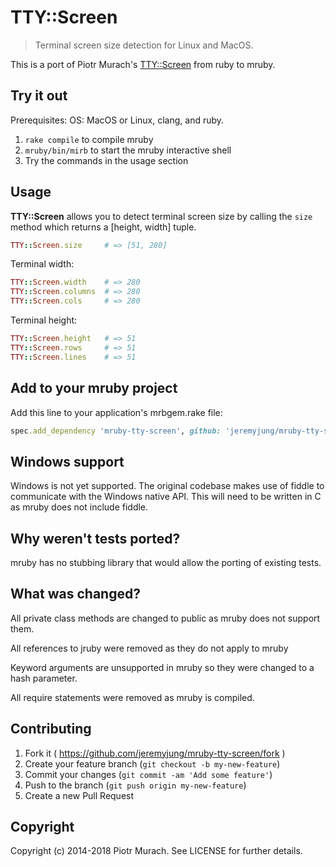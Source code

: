# TTY::Screen

> Terminal screen size detection for Linux and MacOS.

This is a port of Piotr Murach's [TTY::Screen](https://github.com/piotrmurach/tty-screen) from ruby to mruby.

## Try it out

Prerequisites:
OS: MacOS or Linux, clang, and ruby.
1. `rake compile` to compile mruby
2. `mruby/bin/mirb` to start the mruby interactive shell
3. Try the commands in the usage section

## Usage

**TTY::Screen** allows you to detect terminal screen size by calling the `size` method which returns a [height, width] tuple.

```ruby
TTY::Screen.size     # => [51, 280]
```

Terminal width:

```ruby
TTY::Screen.width    # => 280
TTY::Screen.columns  # => 280
TTY::Screen.cols     # => 280
```

Terminal height:

```ruby
TTY::Screen.height   # => 51
TTY::Screen.rows     # => 51
TTY::Screen.lines    # => 51
```

## Add to your mruby project

Add this line to your application's mrbgem.rake file:
```ruby
spec.add_dependency 'mruby-tty-screen', github: 'jeremyjung/mruby-tty-screen'
```

## Windows support

Windows is not yet supported.  The original codebase makes use of fiddle to communicate with the Windows native API.  This will need to be written in C as mruby does not include fiddle.

## Why weren't tests ported?

mruby has no stubbing library that would allow the porting of existing tests.

## What was changed?

All private class methods are changed to public as mruby does not support them.

All references to jruby were removed as they do not apply to mruby

Keyword arguments are unsupported in mruby so they were changed to a hash parameter.

All require statements were removed as mruby is compiled.

## Contributing

1. Fork it ( https://github.com/jeremyjung/mruby-tty-screen/fork )
2. Create your feature branch (`git checkout -b my-new-feature`)
3. Commit your changes (`git commit -am 'Add some feature'`)
4. Push to the branch (`git push origin my-new-feature`)
5. Create a new Pull Request

## Copyright

Copyright (c) 2014-2018 Piotr Murach. See LICENSE for further details.
